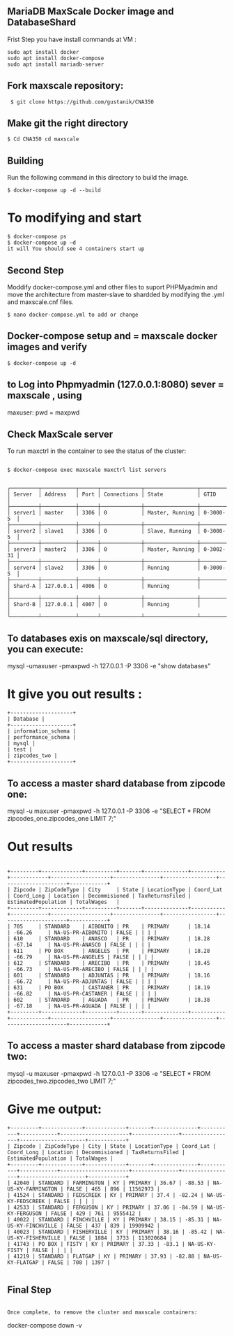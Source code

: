 ## MariaDB MaxScale Docker image and DatabaseShard

Frist Step you have  install commands at VM :
```
sudo apt install docker
sudo apt install docker-compose
sudo apt install mariadb-server
```



## Fork maxscale repository: 
```
 $ git clone https://github.com/gustanik/CNA350
```
## Make git the right directory
```
$ Cd CNA350 cd maxscale

```

## Building

Run the following command in this directory to build the image.

```
$ docker-compose up -d --build

```

# To modifying and start 

```
$ docker-compose ps
$ docker-compose up –d 
it will You should see 4 containers start up

```
## Second Step

Moddify docker-compose.yml and other files to suport PHPMyadmin and move the architecture from master-slave to shardded by modifying the .yml and maxscale.cnf files.

```
$ nano docker-compose.yml to add or change

```

## Docker-compose setup and = maxscale docker images and verify 

```
$ docker-compose up -d
```


## to Log into Phpmyadmin (127.0.0.1:8080) sever = maxscale , using
maxuser: pwd = maxpwd

## Check MaxScale server

To run maxctrl in the container to see the status of the cluster:

```

```


```
$ docker-compose exec maxscale maxctrl list servers


┌─────────┬───────────┬──────┬─────────────┬─────────────────┬───────────┐
│ Server  │ Address   │ Port │ Connections │ State           │ GTID      │
├─────────┼───────────┼──────┼─────────────┼─────────────────┼───────────┤
│ server1 │ master    │ 3306 │ 0           │ Master, Running │ 0-3000-5  │
├─────────┼───────────┼──────┼─────────────┼─────────────────┼───────────┤
│ server2 │ slave1    │ 3306 │ 0           │ Slave, Running  │ 0-3000-5  │
├─────────┼───────────┼──────┼─────────────┼─────────────────┼───────────┤
│ server3 │ master2   │ 3306 │ 0           │ Master, Running │ 0-3002-31 │
├─────────┼───────────┼──────┼─────────────┼─────────────────┼───────────┤
│ server4 │ slave2    │ 3306 │ 0           │ Running         │ 0-3000-5  │
├─────────┼───────────┼──────┼─────────────┼─────────────────┼───────────┤
│ Shard-A │ 127.0.0.1 │ 4006 │ 0           │ Running         │           │
├─────────┼───────────┼──────┼─────────────┼─────────────────┼───────────┤
│ Shard-B │ 127.0.0.1 │ 4007 │ 0           │ Running         │           │
└─────────┴───────────┴──────┴─────────────┴─────────────────┴───────────┘

```




## To databases exis on maxscale/sql directory, you can execute:
mysql -umaxuser -pmaxpwd -h 127.0.0.1 -P 3306 -e "show databases" 

# It give you out results :

```
+--------------------+
| Database |
+--------------------+
| information_schema |
| performance_schema |
| mysql |
| test |
| zipcodes_two |
+--------------------+

```


## To access a master shard database from zipcode one:
   mysql -u maxuser -pmaxpwd -h 127.0.0.1 -P 3306 -e "SELECT * FROM zipcodes_one.zipcodes_one LIMIT 7;"
   #  Out results 
  ```
   
+---------+-------------+----------+-------+--------------+-----------+------------+-------------------+---------------+-----------------+---------------------+------------+
| Zipcode | ZipCodeType | City     | State | LocationType | Coord_Lat | Coord_Long | Location | Decommisioned | TaxReturnsFiled | EstimatedPopulation | TotalWages   |
+---------+-------------+----------+-------+--------------+-----------+------------+-------------------+---------------+-----------------+---------------------+------------+
| 705     | STANDARD    | AIBONITO | PR    | PRIMARY      | 18.14     | -66.26     | NA-US-PR-AIBONITO | FALSE | | | |
| 610     | STANDARD    | ANASCO   | PR    | PRIMARY      | 18.28     | -67.14     | NA-US-PR-ANASCO | FALSE | | | |
| 611     | PO BOX      | ANGELES  | PR    | PRIMARY      | 18.28     | -66.79     | NA-US-PR-ANGELES | FALSE | | | |
| 612     | STANDARD    | ARECIBO  | PR    | PRIMARY      | 18.45     | -66.73     | NA-US-PR-ARECIBO | FALSE | | | |
| 601     | STANDARD    | ADJUNTAS | PR    | PRIMARY      | 18.16     | -66.72     | NA-US-PR-ADJUNTAS | FALSE | | | |
| 631     | PO BOX      | CASTANER | PR    | PRIMARY      | 18.19     | -66.82     | NA-US-PR-CASTANER | FALSE | | | |
| 602     | STANDARD    | AGUADA   | PR    | PRIMARY      | 18.38     | -67.18     | NA-US-PR-AGUADA | FALSE | | | |
+---------+-------------+----------+-------+--------------+-----------+------------+-------------------+---------------+-----------------+---------------------+------------+

 ```



## To access a master shard database from zipcode two:
   
 mysql -u maxuser -pmaxpwd -h 127.0.0.1 -P 3306 -e "SELECT * FROM zipcodes_two.zipcodes_two LIMIT 7;"
 
 

# Give me output:

```
+---------+-------------+-------------+-------+--------------+-----------+------------+----------------------+---------------+-----------------+---------------------+------------+
| Zipcode | ZipCodeType | City | State | LocationType | Coord_Lat | Coord_Long | Location | Decommisioned | TaxReturnsFiled | EstimatedPopulation | TotalWages |
+---------+-------------+-------------+-------+--------------+-----------+------------+----------------------+---------------+-----------------+---------------------+------------+
| 42040 | STANDARD | FARMINGTON | KY | PRIMARY | 36.67 | -88.53 | NA-US-KY-FARMINGTON | FALSE | 465 | 896 | 11562973 |
| 41524 | STANDARD | FEDSCREEK | KY | PRIMARY | 37.4 | -82.24 | NA-US-KY-FEDSCREEK | FALSE | | | |
| 42533 | STANDARD | FERGUSON | KY | PRIMARY | 37.06 | -84.59 | NA-US-KY-FERGUSON | FALSE | 429 | 761 | 9555412 |
| 40022 | STANDARD | FINCHVILLE | KY | PRIMARY | 38.15 | -85.31 | NA-US-KY-FINCHVILLE | FALSE | 437 | 839 | 19909942 |
| 40023 | STANDARD | FISHERVILLE | KY | PRIMARY | 38.16 | -85.42 | NA-US-KY-FISHERVILLE | FALSE | 1884 | 3733 | 113020684 |
| 41743 | PO BOX | FISTY | KY | PRIMARY | 37.33 | -83.1 | NA-US-KY-FISTY | FALSE | | | |
| 41219 | STANDARD | FLATGAP | KY | PRIMARY | 37.93 | -82.88 | NA-US-KY-FLATGAP | FALSE | 708 | 1397 |


```



## Final Step
```

Once complete, to remove the cluster and maxscale containers:

```
docker-compose down -v
```





